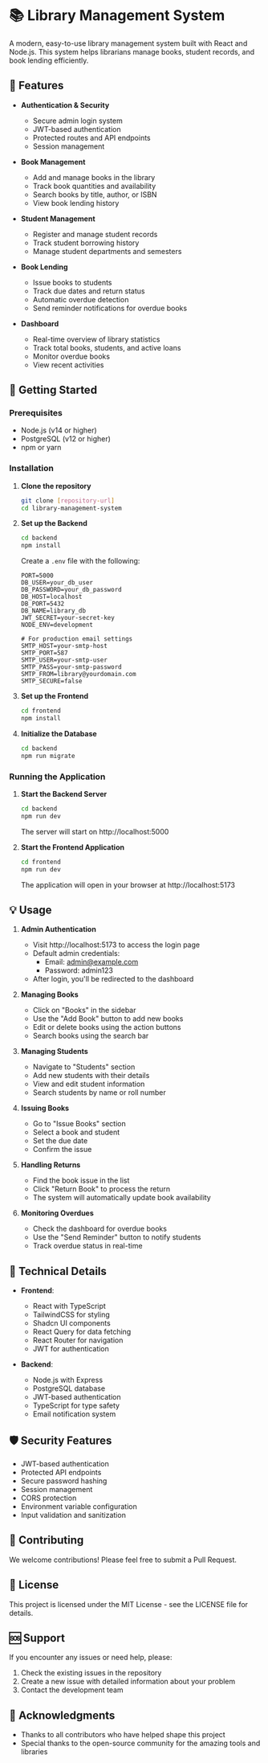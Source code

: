 # 📚 Library Management System

A modern, easy-to-use library management system built with React and Node.js. This system helps librarians manage books, student records, and book lending efficiently.

## 🌟 Features

- **Authentication & Security**
  - Secure admin login system
  - JWT-based authentication
  - Protected routes and API endpoints
  - Session management

- **Book Management**
  - Add and manage books in the library
  - Track book quantities and availability
  - Search books by title, author, or ISBN
  - View book lending history

- **Student Management**
  - Register and manage student records
  - Track student borrowing history
  - Manage student departments and semesters

- **Book Lending**
  - Issue books to students
  - Track due dates and return status
  - Automatic overdue detection
  - Send reminder notifications for overdue books

- **Dashboard**
  - Real-time overview of library statistics
  - Track total books, students, and active loans
  - Monitor overdue books
  - View recent activities

## 🚀 Getting Started

### Prerequisites
- Node.js (v14 or higher)
- PostgreSQL (v12 or higher)
- npm or yarn

### Installation

1. **Clone the repository**
   ```bash
   git clone [repository-url]
   cd library-management-system
   ```

2. **Set up the Backend**
   ```bash
   cd backend
   npm install
   ```
   Create a `.env` file with the following:
   ```env
   PORT=5000
   DB_USER=your_db_user
   DB_PASSWORD=your_db_password
   DB_HOST=localhost
   DB_PORT=5432
   DB_NAME=library_db
   JWT_SECRET=your-secret-key
   NODE_ENV=development

   # For production email settings
   SMTP_HOST=your-smtp-host
   SMTP_PORT=587
   SMTP_USER=your-smtp-user
   SMTP_PASS=your-smtp-password
   SMTP_FROM=library@yourdomain.com
   SMTP_SECURE=false
   ```

3. **Set up the Frontend**
   ```bash
   cd frontend
   npm install
   ```

4. **Initialize the Database**
   ```bash
   cd backend
   npm run migrate
   ```

### Running the Application

1. **Start the Backend Server**
   ```bash
   cd backend
   npm run dev
   ```
   The server will start on http://localhost:5000

2. **Start the Frontend Application**
   ```bash
   cd frontend
   npm run dev
   ```
   The application will open in your browser at http://localhost:5173

## 💡 Usage

1. **Admin Authentication**
   - Visit http://localhost:5173 to access the login page
   - Default admin credentials:
     - Email: admin@example.com
     - Password: admin123
   - After login, you'll be redirected to the dashboard

2. **Managing Books**
   - Click on "Books" in the sidebar
   - Use the "Add Book" button to add new books
   - Edit or delete books using the action buttons
   - Search books using the search bar

3. **Managing Students**
   - Navigate to "Students" section
   - Add new students with their details
   - View and edit student information
   - Search students by name or roll number

4. **Issuing Books**
   - Go to "Issue Books" section
   - Select a book and student
   - Set the due date
   - Confirm the issue

5. **Handling Returns**
   - Find the book issue in the list
   - Click "Return Book" to process the return
   - The system will automatically update book availability

6. **Monitoring Overdues**
   - Check the dashboard for overdue books
   - Use the "Send Reminder" button to notify students
   - Track overdue status in real-time

## 🔧 Technical Details

- **Frontend**: 
  - React with TypeScript
  - TailwindCSS for styling
  - Shadcn UI components
  - React Query for data fetching
  - React Router for navigation
  - JWT for authentication

- **Backend**: 
  - Node.js with Express
  - PostgreSQL database
  - JWT-based authentication
  - TypeScript for type safety
  - Email notification system

## 🛡️ Security Features

- JWT-based authentication
- Protected API endpoints
- Secure password hashing
- Session management
- CORS protection
- Environment variable configuration
- Input validation and sanitization

## 🤝 Contributing

We welcome contributions! Please feel free to submit a Pull Request.

## 📝 License

This project is licensed under the MIT License - see the LICENSE file for details.

## 🆘 Support

If you encounter any issues or need help, please:
1. Check the existing issues in the repository
2. Create a new issue with detailed information about your problem
3. Contact the development team

## 🙏 Acknowledgments

- Thanks to all contributors who have helped shape this project
- Special thanks to the open-source community for the amazing tools and libraries
